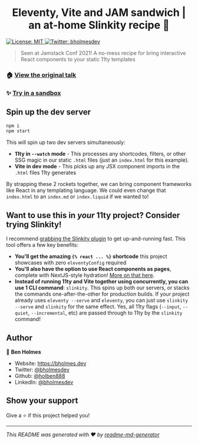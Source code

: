 <h1 align="center">Eleventy, Vite and JAM sandwich | an at-home Slinkity recipe 🥪</h1>
<p>
  <a href="https://github.com/Holben888/eleventy-vite-jam-sandwich/blob/main/LICENSE.md" target="_blank">
    <img alt="License: MIT" src="https://img.shields.io/badge/License-MIT-yellow.svg" />
  </a>
  <a href="https://twitter.com/bholmesdev" target="_blank">
    <img alt="Twitter: bholmesdev" src="https://img.shields.io/twitter/follow/bholmesdev.svg?style=social" />
  </a>
</p>

> Seen at Jamstack Conf 2021! A no-mess recipe for bring interactive React components to your static 11ty templates

### 🏠 [View the original talk](https://jamstackconf.com/talk/31cadaf67b08/the-11ty-web-component-and-jam-sandwich-a-recipe-for-making-the-static-interactive/)

### ✨ [Try in a sandbox](https://stackblitz.com/github/Holben888/eleventy-vite-jam-sandwich)

## Spin up the dev server

```sh
npm i
npm start
```

This will spin up two dev servers simultaneously:
- **11ty in `--watch` mode** - This processes any shortcodes, filters, or other SSG magic in our static `.html` files (just an `index.html` for this example).
- **Vite in dev mode** - This picks up any JSX component imports in the `.html` files 11ty generates

By strapping these 2 rockets together, we can bring component frameworks like React in any templating language. We could even change that `index.html` to an `index.md` or `index.liquid` if we wanted to!

## Want to use this in *your* 11ty project? Consider trying Slinkity!

I recommend [grabbing the Slinkity plugin](https://slinkity.dev/) to get up-and-running fast. This tool offers a few key benefits:
- **You'll get the amazing `{% react ... %}` shortcode** this project showcases with zero `eleventyConfig` required
- **You'll also have the option to use React components as pages**, complete with NextJS-style hydration! [More on that here](https://slinkity.dev/docs/).
- **Instead of running 11ty and Vite together using concurrently, you can use 1 CLI command**: `slinkity`. This spins up both our servers, or stacks the commands one-after-the-other for production builds. If your project already uses `eleventy --serve` and `eleventy`, you can just use `slinkity --serve` and `slinkity` for the same effect. Yes, all 11ty flags (`--input`, `--quiet`, `--incremental`, etc) are passed through to 11ty by the `slinkity` command!

## Author

👤 **Ben Holmes**

* Website: https://bholmes.dev
* Twitter: [@bholmesdev](https://twitter.com/bholmesdev)
* Github: [@holben888](https://github.com/holben888)
* LinkedIn: [@bholmesdev](https://linkedin.com/in/bholmesdev)

## Show your support

Give a ⭐️ if this project helped you!

***
_This README was generated with ❤️ by [readme-md-generator](https://github.com/kefranabg/readme-md-generator)_
